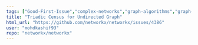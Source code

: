 ```yaml
---
tags: ["Good-First-Issue","complex-networks","graph-algorithms","graph-analysis","graph-generation","graph-theory","graph-visualization","python","spec-0","spec-1","spec-4","type-Enhancements"]
title: "Triadic Census for Undirected Graph"
html_url: "https://github.com/networkx/networkx/issues/4386"
user: "mohdkashif93"
repo: "networkx/networkx"
---
```


